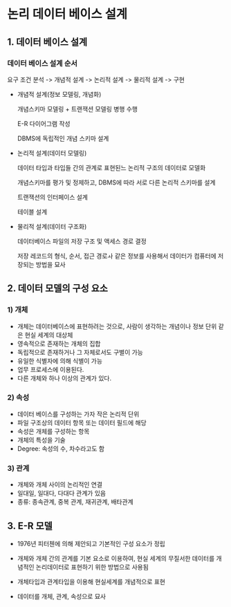 # 논리 데이터 베이스 설계

## 1. 데이터 베이스 설계



### 데이터 베이스 설계 순서

요구 조건 분석 -> 개념적 설계 -> 논리적 설계 -> 물리적 설계 -> 구현



- 개념적 설계(정보 모델링, 개념화)

  개념스키마 모델링 + 트랜잭션 모델링 병행 수행

  E-R 다이어그램 작성

  DBMS에 독립적인 개념 스키마 설계

- 논리적 설계(데이터 모델링)

  데이터 타입과 타입들 간의 관계로 표현된느 논리적 구조의 데이터로 모델화

  개념스키마를 평가 및 정제하고, DBMS에 따라 서로 다른 논리적 스키마를 설계

  트랜잭션의 인터페이스 설계

  테이블 설계

- 물리적 설계(데이터 구조화)

  데이터베이스 파일의 저장 구조 및 액세스 경로 결정

  저장 레코드의 형식, 순서, 접근 경로ㅘ 같은 정보를 사용해서 데이터가 컴퓨터에 저장되는 방법을 묘사



## 2. 데이터 모델의 구성 요소

### 1) 개체

- 개체는 데이터베이스에 표현하려는 것으로, 사람이 생각하는 개념이나 정보 단위 같은 현실 세계의 대상체
- 영속적으로 존재하는 개체의 집합
- 독립적으로 존재하거나 그 자체로서도 구별이 가능
- 유일한 식별자에 의해 식별이 가능
- 업무 프로세스에 이용된다.
- 다른 개체와 하나 이상의 관계가 있다.



### 2) 속성

- 데이터 베이스를 구성하는 가자 작은 논리적 단위
- 파일 구조상의 데이터 항목 또는 데이터 필드에 해당
- 속성은 개체를 구성하는 항목
- 개체의 특성을 기술
- Degree: 속성의 수, 차수라고도 함



### 3) 관계

- 개체와 개체 사이의 논리적인 연결
- 일대일, 일대다, 다대다 관계가 있음
- 종류: 종속관계, 중복 관계, 재귀관계, 배타관계





## 3. E-R 모델

- 1976년 피터첸에 의해 제안되고 기본적인 구성 요소가 정립
- 개체와 개체 간의 관계를 기본 요소로 이용하여, 현실 세계의 무질서한 데이터를 개념적인 논리데이터로 표현하기 위한 방법으로 사용됨
- 개체타입과 관계타입을 이용해 현실세계를 개념적으로 표현

- 데이터를 개체, 관계, 속성으로 묘사